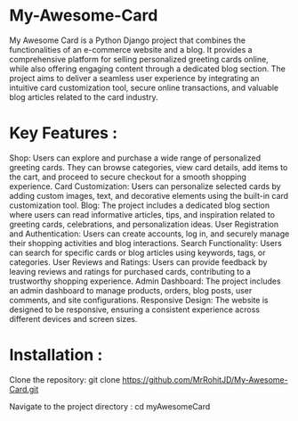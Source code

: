 # My-Awesome-Card
My Awesome Card is a Python Django project that combines the functionalities of an e-commerce website and a blog. It provides a comprehensive platform for selling personalized greeting cards online, while also offering engaging content through a dedicated blog section. The project aims to deliver a seamless user experience by integrating an intuitive card customization tool, secure online transactions, and valuable blog articles related to the card industry.
# Key Features :
Shop: Users can explore and purchase a wide range of personalized greeting cards. They can browse categories, view card details, add items to the cart, and proceed to secure checkout for a smooth shopping experience.
Card Customization: Users can personalize selected cards by adding custom images, text, and decorative elements using the built-in card customization tool.
Blog: The project includes a dedicated blog section where users can read informative articles, tips, and inspiration related to greeting cards, celebrations, and personalization ideas.
User Registration and Authentication: Users can create accounts, log in, and securely manage their shopping activities and blog interactions.
Search Functionality: Users can search for specific cards or blog articles using keywords, tags, or categories.
User Reviews and Ratings: Users can provide feedback by leaving reviews and ratings for purchased cards, contributing to a trustworthy shopping experience.
Admin Dashboard: The project includes an admin dashboard to manage products, orders, blog posts, user comments, and site configurations.
Responsive Design: The website is designed to be responsive, ensuring a consistent experience across different devices and screen sizes.
# Installation :
Clone the repository:
git clone https://github.com/MrRohitJD/My-Awesome-Card.git

Navigate to the project directory : cd myAwesomeCard
